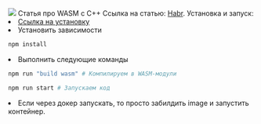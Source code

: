<img src="https://prnt.sc/4wsmRDmjWJtz"/>
Статья про WASM с С++
Ссылка на статью: <a href="ссылка">Habr<a/>.
Установка и запуск:
<li>
<a href="https://emscripten.org/docs/getting_started/downloads.html">Ссылка на установку<a/>
</li>
<li> Установить зависимости

```bash
npm install
```
</li>

<li> Выполнить следующие команды

```bash
npm run "build wasm" # Компилируем в WASM-модули
```
```bash
npm run start # Запускаем код
```

</li>
<li>
Если через докер запускать, то просто забилдить image и запустить контейнер.
</li>

